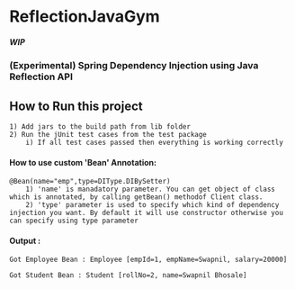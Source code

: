 # ReflectionJavaGym

##### WIP

### (Experimental) Spring Dependency Injection using Java Reflection API

## How to Run this project

	1) Add jars to the build path from lib folder
	2) Run the jUnit test cases from the test package
		i) If all test cases passed then everything is working correctly
	
#### How to use custom 'Bean' Annotation: 

	@Bean(name="emp",type=DIType.DIBySetter)
		1) 'name' is manadatory parameter. You can get object of class which is annotated, by calling getBean() methodof Client class.
		2) 'type' parameter is used to specify which kind of dependency injection you want. By default it will use constructor otherwise you can specify using type parameter		
		
		
#### Output : 
	Got Employee Bean : Employee [empId=1, empName=Swapnil, salary=20000]
	
	Got Student Bean : Student [rollNo=2, name=Swapnil Bhosale]
			 
